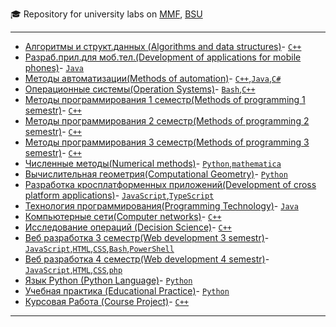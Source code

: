 :mortar_board: Repository for university labs on
[MMF](http://mmf.bsu.by/en/),
[BSU](http://www.bsu.by/en/main.aspx)

---
* [Алгоритмы и структ.данных (Algorithms and data structures)](https://github.com/apletea/MMF_Labs/tree/master/Algorithms)- [`C++`](https://github.com/apletea/MMF_Labs/search?l=C%2B%2B)
* [Разраб.прил.для моб.тел.(Development of applications for mobile phones)](https://github.com/apletea/MMF_Labs/tree/master/Android)- [`Java`](https://github.com/apletea/MMF_Labs/search?l=java)
* [Методы автоматизации(Methods of automation)](https://github.com/apletea/MMF_Labs/tree/master/Automation)- [`C++`](https://github.com/apletea/MMF_Labs/search?l=C%2B%2B),[`Java`](https://github.com/apletea/MMF_Labs/search?l=java),[`C#`](https://github.com/apletea/MMF_Labs/search?l=c#)
* [Операционные системы(Operation Systems)](https://github.com/apletea/MMF_Labs/tree/master/Bash%201%20course)- [`Bash`](https://github.com/apletea/MMF_Labs/search?l=bash),[`C++`](https://github.com/apletea/MMF_Labs/search?l=C%2B%2B)
* [Методы программирования 1 семестр(Methods of programming 1 semestr)](https://github.com/apletea/MMF_Labs/tree/master/C%2B%2B%201%20course)- [`C++`](https://github.com/apletea/MMF_Labs/search?l=C%2B%2B)
* [Методы программирования 2 семестр(Methods of programming 2 semestr)](https://github.com/apletea/MMF_Labs/tree/master/C%2B%2B%202%20course)- [`C++`](https://github.com/apletea/MMF_Labs/search?l=C%2B%2B)
* [Методы программирования 3 семестр(Methods of programming 3 semestr)](https://github.com/apletea/MMF_Labs/tree/master/C%2B%2B%203%20course)- [`C++`](https://github.com/apletea/MMF_Labs/search?l=C%2B%2B)
* [Численные методы(Numerical methods)](https://github.com/apletea/MMF_Labs/tree/master/Calculus%20methods)- [`Python`](https://github.com/apletea/MMF_Labs/search?l=python),[`mathematica`](https://github.com/apletea/MMF_Labs/search?l=mathematica)
* [Вычислительная геометрия(Computational Geometry)](https://github.com/apletea/MMF_Labs/tree/master/Computational%20Geometry)- [`Python`](https://github.com/apletea/MMF_Labs/search?l=python)
* [Разработка кросплатформенных приложений(Development of cross platform applications)](https://github.com/apletea/MMF_Labs/tree/master/Cross%20Platform%20Apps)- [`JavaScript`](https://github.com/apletea/MMF_Labs/search?l=javascript),[`TypeScript`](https://github.com/apletea/MMF_Labs/search?l=typescript)
* [Технология программирования(Programming Technology)](https://github.com/apletea/MMF_Labs/tree/master/Java%201%20course)- [`Java`](https://github.com/apletea/MMF_Labs/search?l=java)
* [Компьютерные сети(Computer networks)](https://github.com/apletea/MMF_Labs/tree/master/Networks)- [`С++`](https://github.com/apletea/MMF_Labs/search?l=C%2B%2B)
* [Исследование операций (Decision Science)](https://github.com/apletea/MMF_Labs/tree/master/Decision%20Science)- [`С++`](https://github.com/apletea/MMF_Labs/search?l=C%2B%2B)
* [Веб разработка 3 семестр(Web development 3 semestr)](https://github.com/apletea/MMF_Labs/tree/master/WEB%203%20course)- [`JavaScript`](https://github.com/apletea/MMF_Labs/search?l=javascript),[`HTML`](https://github.com/apletea/MMF_Labs/search?l=html),[`CSS`](https://github.com/apletea/MMF_Labs/search?l=css),[`Bash`](https://github.com/apletea/MMF_Labs/search?l=Bash),[`PowerShell`](https://github.com/apletea/MMF_Labs/search?l=powershell)
* [Веб разработка 4 семестр(Web development 4 semestr)](https://github.com/apletea/MMF_Labs/tree/master/WEB%204%20course)- [`JavaScript`](https://github.com/apletea/MMF_Labs/search?l=javascript),[`HTML`](https://github.com/apletea/MMF_Labs/search?l=html),[`CSS`](https://github.com/apletea/MMF_Labs/search?l=css),[`php`](https://github.com/apletea/MMF_Labs/search?l=php)
* [Язык Python (Python Language)](https://github.com/apletea/MMF_Labs/tree/master/Python)- [`Python`](https://github.com/apletea/MMF_Labs/search?l=python)
* [Учебная практика (Educational Practice)](https://github.com/apletea/MMF_Labs/tree/master/Educational%20Practice)- [`Python`](https://github.com/apletea/MMF_Labs/search?l=python)
* [Курсовая Работа (Course Project)](https://github.com/apletea/MMF_Labs/tree/master/Course%20Projects)- [`C++`](https://github.com/apletea/MMF_Labs/search?l=C%2B%2B)

---

